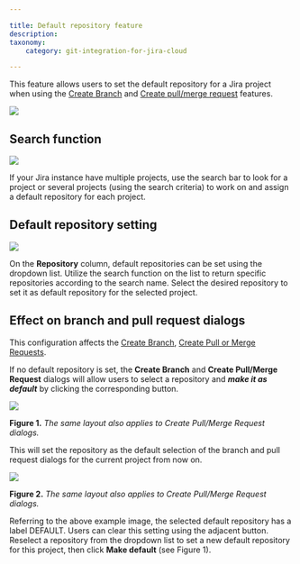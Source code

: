 ```yaml
---

title: Default repository feature
description:
taxonomy:
    category: git-integration-for-jira-cloud

---
```


This feature allows users to set the default repository for a Jira project when using the [Create Branch](/git-integration-for-jira-cloud/create-branch-gij-cloud) and [Create pull/merge request](/git-integration-for-jira-cloud/create-pull-or-merge-request-gij-cloud) features.

![](https://bigbrassband.atlassian.net/wiki/download/thumbnails/1741094916/gitcloud-user-settings-default-repo-feature.png?version=1&modificationDate=1623726181829&cacheVersion=1&api=v2&width=680&height=332)

## Search function

![](https://bigbrassband.atlassian.net/wiki/download/thumbnails/1741094916/gitcloud-user-settings-def-repo-search.png?version=1&modificationDate=1623726181845&cacheVersion=1&api=v2&width=340&height=48)

If your Jira instance have multiple projects, use the search bar to look for a project or several projects (using the search criteria) to work on and assign a default repository for each project.

## Default repository setting

![](https://bigbrassband.atlassian.net/wiki/download/thumbnails/1741094916/gitcloud-user-settings-def-repo-list.png?version=1&modificationDate=1623726181867&cacheVersion=1&api=v2&width=442&height=279)

On the **Repository** column, default repositories can be set using the dropdown list. Utilize the search function on the list to return specific repositories according to the search name. Select the desired repository to set it as default repository for the selected project.

## Effect on branch and pull request dialogs

This configuration affects the [Create Branch](/git-integration-for-jira-cloud/create-branch-gij-cloud), [Create Pull or Merge Requests](/git-integration-for-jira-cloud/create-pull-or-merge-request-gij-cloud).

If no default repository is set, the **Create Branch** and **Create Pull/Merge Request** dialogs will allow users to select a repository and _**make it as default**_ by clicking the corresponding button.

![](https://bigbrassband.atlassian.net/wiki/download/thumbnails/1741094916/gitcloud-jira-issue-create-branch-make-default.png?version=1&modificationDate=1623726181869&cacheVersion=1&api=v2&width=680&height=361)

**Figure 1.** _The same layout also applies to Create Pull/Merge Request dialogs._


This will set the repository as the default selection of the branch and pull request dialogs for the current project from now on.

![](https://bigbrassband.atlassian.net/wiki/download/thumbnails/1741094916/gitcloud-jira-issue-create-branch-set-default.png?version=1&modificationDate=1623726181872&cacheVersion=1&api=v2&width=680&height=361)

**Figure 2.** _The same layout also applies to Create Pull/Merge Request dialogs._


Referring to the above example image, the selected default repository has a label DEFAULT. Users can clear this setting using the adjacent button. Reselect a repository from the dropdown list to set a new default repository for this project, then click **Make default** (see Figure 1).

